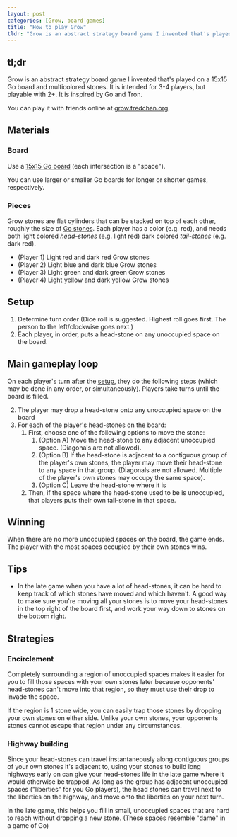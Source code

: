 ```yaml
---
layout: post
categories: [Grow, board games]
title: "How to play Grow"
tldr: "Grow is an abstract strategy board game I invented that's played on a 15x15 Go board and multicolored stones. It is intended for 3-4 players, but playable with 2+. It is inspired by Go and Tron."
---
```


## tl;dr
Grow is an abstract strategy board game I invented that's played on a 15x15 Go board and multicolored stones. It is intended for 3-4 players, but playable with 2+. It is inspired by Go and Tron.

You can play it with friends online at [grow.fredchan.org](https://grow.fredchan.org/).

## Materials
### Board
Use a [15x15 Go board](https://senseis.xmp.net/?15x15Board) (each intersection is a "space").

You can use larger or smaller Go boards for longer or shorter games, respectively.

### Pieces
Grow stones are flat cylinders that can be stacked on top of each other, roughly the size of [Go stones](https://en.wikipedia.org/wiki/Go_(game)). Each player has a color (e.g. red), and needs both light colored *head-stones* (e.g. light red) dark colored *tail-stones* (e.g. dark red).

* (Player 1) Light red and dark red Grow stones
* (Player 2) Light blue and dark blue Grow stones
* (Player 3) Light green and dark green Grow stones
* (Player 4) Light yellow and dark yellow Grow stones

## Setup
1. Determine turn order (Dice roll is suggested. Highest roll goes first. The person to the left/clockwise goes next.)
2. Each player, in order, puts a head-stone on any unoccupied space on the board.

## Main gameplay loop
On each player's turn after the [setup](#setup), they do the following steps (which may be done in any order, or simultaneously). Players take turns until the board is filled.

2. The player may drop a head-stone onto any unoccupied space on the board
1. For each of the player's head-stones on the board:
    1. First, choose one of the following options to move the stone:
        1. (Option A) Move the head-stone to any adjacent unoccupied space. (Diagonals are not allowed).
        2. (Option B) If the head-stone is adjacent to a contiguous group of the player's own stones, the player may move their head-stone to any space in that group. (Diagonals are not allowed. Multiple of the player's own stones may occupy the same space).
        3. (Option C) Leave the head-stone where it is
    2. Then, if the space where the head-stone used to be is unoccupied, that players puts their own tail-stone in that space.

## Winning
When there are no more unoccupied spaces on the board, the game ends. The player with the most spaces occupied by their own stones wins.

## Tips
* In the late game when you have a lot of head-stones, it can be hard to keep track of which stones have moved and which haven't. A good way to make sure you're moving all your stones is to move your head-stones in the top right of the board first, and work your way down to stones on the bottom right.

## Strategies
### Encirclement
Completely surrounding a region of unoccupied spaces makes it easier for you to fill those spaces with your own stones later because opponents' head-stones can't move into that region, so they must use their drop to invade the space.

If the region is 1 stone wide, you can easily trap those stones by dropping your own stones on either side. Unlike your own stones, your opponents stones cannot escape that region under any circumstances.

### Highway building
Since your head-stones can travel instantaneously along contiguous groups of your own stones it's adjacent to, using your stones to build long highways early on can give your head-stones life in the late game where it would otherwise be trapped. As long as the group has adjacent unoccupied spaces ("liberties" for you Go players), the head stones can travel next to the liberties on the highway, and move onto the liberties on your next turn.

In the late game, this helps you fill in small, unoccupied spaces that are hard to reach without dropping a new stone. (These spaces resemble "dame" in a game of Go)